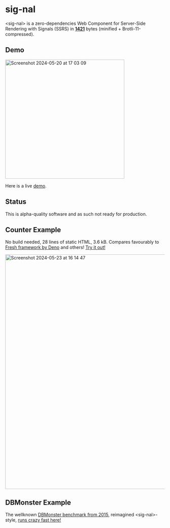 # sig-nal

&lt;sig-nal&gt; is a zero-dependencies Web Component for Server-Side Rendering with Signals (SSRS) in [**1421**](https://raw.githubusercontent.com/cloudspeech/sig-nal/main/dist/index.min.js) bytes (minified + Brotli-11-compressed).

## Demo

<img width="376" alt="Screenshot 2024-05-20 at 17 03 09" src="https://github.com/cloudspeech/sig-nal/assets/850521/ec810682-3458-4f2b-981c-97d16138dbc8">

Here is a live [demo](https://cloudspeech.github.io/sig-nal/demo.html?prod).

## Status

This is alpha-quality software and as such not ready for production.

## Counter Example

No build needed, 28 lines of static HTML, 3.6 kB. Compares favourably to [Fresh framework by Deno](https://fresh.deno.dev/) and others! [Try it out!](https://cloudspeech.github.io/sig-nal/counter.html)

<img width="741" alt="Screenshot 2024-05-23 at 16 14 47" src="https://github.com/cloudspeech/sig-nal/assets/850521/d061e264-1677-44d3-8a22-0e7f0f813041">

## DBMonster Example

The wellknown [DBMonster benchmark from 2015](https://blog.nparashuram.com/2015/03/performance-comparison-on-javascript.html),
reimagined &lt;sig-nal&gt;-style, [runs crazy fast here!](https://cloudspeech.github.io/sig-nal/dbmonster.html)
